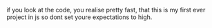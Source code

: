 if you look at the code, you realise pretty fast, that this is my first ever project in js so dont set youre expectations to high.
